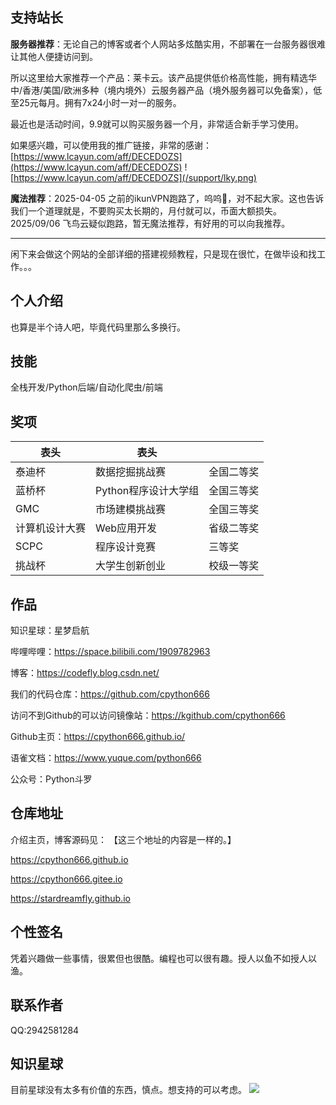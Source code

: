 ## 支持站长
**服务器推荐**：无论自己的博客或者个人网站多炫酷实用，不部署在一台服务器很难让其他人便捷访问到。  

所以这里给大家推荐一个产品：莱卡云。该产品提供低价格高性能，拥有精选华中/香港/美国/欧洲多种（境内境外）云服务器产品（境外服务器可以免备案），低至25元每月。拥有7x24小时一对一的服务。  

最近也是活动时间，9.9就可以购买服务器一个月，非常适合新手学习使用。  

如果感兴趣，可以使用我的推广链接，非常的感谢：[https://www.lcayun.com/aff/DECEDOZS](https://www.lcayun.com/aff/DECEDOZS)
![https://www.lcayun.com/aff/DECEDOZS](/support/lky.png)


**魔法推荐**：2025-04-05 之前的ikunVPN跑路了，呜呜🥹，对不起大家。这也告诉我们一个道理就是，不要购买太长期的，月付就可以，币面大额损失。  
2025/09/06 飞鸟云疑似跑路，暂无魔法推荐，有好用的可以向我推荐。  

<!-- 现在发现了一个很实惠的vpn站点，使用站长的邀请链接注册账号充值，可以让站长获得一些佣金，谢谢大家支持.
注册链接：
[https://fn1.476579.xyz/#/register?code=JwHkdnDm](https://fn1.476579.xyz/#/register?code=JwHkdnDm)
![https://fn1.476579.xyz/#/register?code=JwHkdnDm](/support/fny.png) -->

---

闲下来会做这个网站的全部详细的搭建视频教程，只是现在很忙，在做毕设和找工作。。。

## 个人介绍

也算是半个诗人吧，毕竟代码里那么多换行。
## 技能

全栈开发/Python后端/自动化爬虫/前端

## 奖项

| 表头           | 表头                 |            |
| -------------- | -------------------- | ---------- |
| 泰迪杯         | 数据挖掘挑战赛       | 全国二等奖 |
| 蓝桥杯         | Python程序设计大学组 | 全国三等奖 |
| GMC            | 市场建模挑战赛       | 全国三等奖 |
| 计算机设计大赛 | Web应用开发          | 省级二等奖 |
| SCPC           | 程序设计竞赛         | 三等奖     |
| 挑战杯         | 大学生创新创业       | 校级一等奖 |

## 作品



知识星球：星梦启航


哔哩哔哩：https://space.bilibili.com/1909782963

博客：https://codefly.blog.csdn.net/

我们的代码仓库：https://github.com/cpython666

访问不到Github的可以访问镜像站：https://kgithub.com/cpython666

Github主页：https://cpython666.github.io/

语雀文档：https://www.yuque.com/python666

公众号：Python斗罗

## 仓库地址

介绍主页，博客源码见：
【这三个地址的内容是一样的。】

https://cpython666.github.io

https://cpython666.gitee.io

https://stardreamfly.github.io

## 个性签名

凭着兴趣做一些事情，很累但也很酷。编程也可以很有趣。授人以鱼不如授人以渔。



## 联系作者

QQ:2942581284



## 知识星球
目前星球没有太多有价值的东西，慎点。想支持的可以考虑。
![](/qrcode/zsxq.jpg)